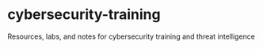 # cybersecurity-training
Resources, labs, and notes for cybersecurity training and threat intelligence
